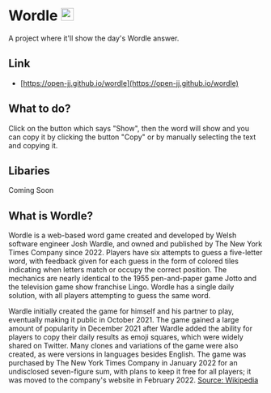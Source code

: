 # Wordle <img src="https://www.nytimes.com/games/wordle/images/NYT-Wordle-Icon-192.png" alt="" width="25" height="25"/>
A project where it'll show the day's Wordle answer.
## Link
- [https://open-jj.github.io/wordle](https://open-jj.github.io/wordle)
## What to do?
Click on the button which says "Show", then the word will show and you can copy it by clicking the button "Copy" or by manually selecting the text and copying it.
## Libaries
Coming Soon
## What is Wordle?
Wordle is a web-based word game created and developed by Welsh software engineer Josh Wardle, and owned and published by The New York Times Company since 2022. Players have six attempts to guess a five-letter word, with feedback given for each guess in the form of colored tiles indicating when letters match or occupy the correct position. The mechanics are nearly identical to the 1955 pen-and-paper game Jotto and the television game show franchise Lingo. Wordle has a single daily solution, with all players attempting to guess the same word.

Wardle initially created the game for himself and his partner to play, eventually making it public in October 2021. The game gained a large amount of popularity in December 2021 after Wardle added the ability for players to copy their daily results as emoji squares, which were widely shared on Twitter. Many clones and variations of the game were also created, as were versions in languages besides English. The game was purchased by The New York Times Company in January 2022 for an undisclosed seven-figure sum, with plans to keep it free for all players; it was moved to the company's website in February 2022.
[Source: Wikipedia](https://wikipedia.org/wiki/Wordle)
